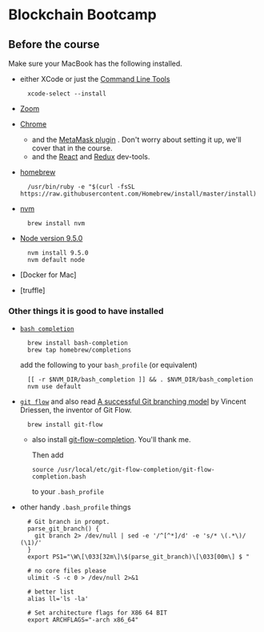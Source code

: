 # Blockchain Bootcamp

## Before the course

Make sure your MacBook has the following installed.

* either XCode or just the [Command Line Tools](https://developer.apple.com/download/more/)

        xcode-select --install

* [Zoom](https://zoom.us)
* [Chrome](https://chrome.google.com)

    * and the [MetaMask plugin](https://chrome.google.com/webstore/detail/metamask/nkbihfbeogaeaoehlefnkodbefgpgknn?hl=en) . Don't worry about setting it up, we'll cover that in the course.
    * and the [React](https://chrome.google.com/webstore/detail/react-developer-tools/fmkadmapgofadopljbjfkapdkoienihi?hl=en) and [Redux](https://chrome.google.com/webstore/detail/redux-devtools/lmhkpmbekcpmknklioeibfkpmmfibljd?hl=en) dev-tools.

* [homebrew](https://brew.sh/)

        /usr/bin/ruby -e "$(curl -fsSL https://raw.githubusercontent.com/Homebrew/install/master/install)

* [nvm](https://github.com/creationix/nvm)

        brew install nvm

* [Node version 9.5.0](https://nodejs.org)

        nvm install 9.5.0
        nvm default node

* [Docker for Mac]
* [truffle]

### Other things it is good to have installed

* [`bash completion`](http://davidalger.com/development/bash-completion-on-os-x-with-brew/)

        brew install bash-completion
        brew tap homebrew/completions

    add the following to your `bash_profile` (or equivalent)

        [[ -r $NVM_DIR/bash_completion ]] && . $NVM_DIR/bash_completion
        nvm use default

* [`git flow`](https://github.com/nvie/gitflow/wiki/Mac-OS-X) and also read [A successful Git branching model](http://nvie.com/posts/a-successful-git-branching-model/) by Vincent Driessen, the inventor of Git Flow.

        brew install git-flow

    * also install [git-flow-completion](https://github.com/bobthecow/git-flow-completion). You'll thank me.

      Then add

          source /usr/local/etc/git-flow-completion/git-flow-completion.bash

      to your `.bash_profile`

* other handy `.bash_profile` things

        # Git branch in prompt.
        parse_git_branch() {
          git branch 2> /dev/null | sed -e '/^[^*]/d' -e 's/* \(.*\)/ (\1)/'
        }
        export PS1="\W\[\033[32m\]\$(parse_git_branch)\[\033[00m\] $ "

        # no core files please
        ulimit -S -c 0 > /dev/null 2>&1

        # better list
        alias ll='ls -la'

        # Set architecture flags for X86 64 BIT
        export ARCHFLAGS="-arch x86_64"
